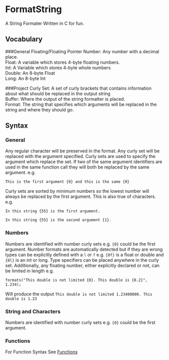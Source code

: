 # FormatString

A String Formater Written in C for fun. 

## Vocabulary
###General
Floating/Floating Pointer Number: Any number with a decimal place. <br>
Float: A variable which stores 4-byte floating numbers. <br>
Int: A Variable which stores 4-byte whole numbers <br>
Double: An 8-byte Float <br>
Long: An 8-byte Int <br>


###Project
Curly Set: A set of curly brackets that contains information about what should be replaced in the output string <br>
Buffer: Where the output of the string formatter is placed. <br>
Format: The string that specifies which arguments will be replaced in the string and where they should go. <br>



## Syntax 

### General
Any regular character will be preserved in the format. Any curly set will be replaced with the argument specified. 
Curly sets are used to specify the argument which replace the set. If two of the same
argument identifiers are used in the same function call they will both be replaced by the same argument.
e.g.
```
This is the first argument {0} and this is the same {0}
```
Curly sets are sorted by minimum numbers so the lowest number will always be replaced by the first argument.
This is also true of characters. e.g. 
```
In this string {55} is the first argument.
```
```
In this string {55} is the second argument {1}.
```

### Numbers
Numbers are identified with number curly sets e.g. `{0}` could be the first argument. 
Number formats are automatically detected but if they are wrong types can be explicitly
defined with a `l` or `f` e.g. `{0f}` is a float or double and `{0l}` is an int or long. Type specifiers can 
be placed anywhere in the curly set. Additionally, any floating number, either explicitly declared or not, 
can be limited in length e.g. 
```
formats("This double is not limited {0}. This double is {0.2}", 1.234);
```
Will produce the output `This double is not limited 1.23400000. This double is 1.23`

### String and Characters
Numbers are identified with number curly sets e.g. `{0}` could be the first argument.

### Functions
For Function Syntax See [Functions](https://github.com/mossx-dev/FormatString/wiki/Functions)



